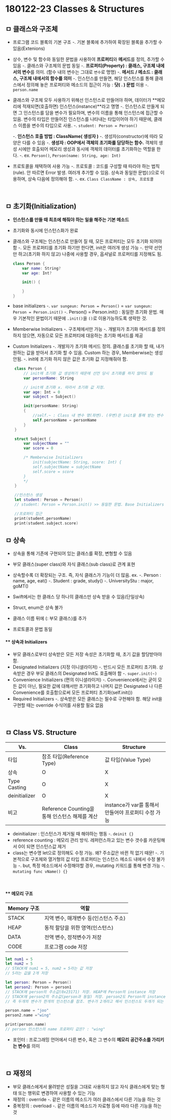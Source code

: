 
# 180122-23 Classes & Structures

## ㅁ 클래스와 구조체

- 프로그램 코드 블록의 기본 구조
    -. 기본 블록에 추가하여 확장된 블록을 추가할 수 있음(Extenions)
- 상수, 변수 및 함수와 동일한 문법을 사용하여 **프로퍼티**와 **메서드**를 정의, 추가할 수 있음
    -. 클래스와 구조체의 문법 동일
    -. **프로퍼티(Property) : 클래스, 구조체 내에서의 변수**를 의미. (함수 내의 변수는 그대로 `변수`로 명명)
     -. **메서드 / 메소드 : 클래스, 구조체 내에서의 함수를 의미**
     -. 인스턴스를 만들면, 해당 인스턴스를 통해 클래스에서 정의해 놓은 프로퍼티와 메소드의 접근이 가능 : **닷( . ) 문법** 이용
     -. `person.name`

- 클래스와 구조체 모두 사용하기 위해선 인스턴스로 만들어야 하며, 데이터가 **메모리에 적재되면(호출하면) 인스턴스(instance)**라고 명명
    -. 인스턴스로 만들게 되면 그 인스턴스를 담을 변수가 필요하며, 변수의 이름을 통해 인스턴스에 접근할 수 있음. 변수의 타입은 만들어진 인스턴스를 나타내는 타입이어야 하기 때문에, 클래스 이름을 변수의 타입으로 사용.
    -. `student: Person = Person()`

    -. **인스턴스 호출 방법 : ClassName( 생성자 )**
    -. 생성자(constructor)에 따라 모양은 다를 수 있음
    -. **생성자 : OOP에서 객체의 초기화를 담당하는 함수.** 객체의 생성 시에만 호출되어 메모리 생성과 동시에 객체의 데이터를 초기화하는 역할을 한다.
    -. ex. `Person()`, `Person(name: String, age: Int)`
 
- 프로토콜을 채택하여 사용 가능
    -. 프로토콜 : 코드를 구성할 때 따라야 하는 법칙(rule). 안 따르면 Error 발생. 여러개 추가할 수 있음. 상속과 동일한 문법(:)으로 이용하며, 상속 다음에 정의해야 함. 
    -. ex. `Class ClassName : 상속, 프로토콜`

<br>

## ㅁ 초기화(Initialization)

- **인스턴스를 만들 때 최초에 해줘야 하는 일을 해주는 기본 메소드**
- 초기화와 동시에 인스턴스화가 완료
- 클래스와 구조체는 인스턴스로 만들어 질 때, 모든 프로퍼티는 모두 초기화 되어야 함
    -. 모든 프로퍼티를 초기화 하기만 한다면, init은 여러개 생성 가능
    -. 만약 선언만 하고(초기화 하지 않고) 나중에 사용할 경우, 옵셔널로 프로퍼티를 지정해도 됨.
    ``` swift
    class Person {
        var name: String?
        var age: Int?

        init() {

        }
    }
    ```

- base initializers
    -. `var sungeun: Person = Person()` = `var sungeun: Person = Person.init()`
    -. Person() = Person.init() : 동일한 초기화 문법. 매우 기본적인 문법이기 때문에 `.init()`을 `()`로 이용가능하도록 생략한 것.

- Memberwise Initializers
    -. 구조체에서만 가능
    -. 개발자가 초기화 메서드를 정의하지 않으면, 자동으로 모든 프로퍼티에 대응하는 초기화 메서드를 제공

- Custom Initializers
    -. 개발자가 초기화 메서드 정의. 클래스를 초기화 할 때, 내가 원하는 값을 받아서 초기화 할 수 있음. Custom 하는 경우, Memberwise는 생성 안됨.
    -. init에 초기화 하지 않은 값은 초기화 값 지정해줘야 함.

``` swift
    class Person {
        // init에 초기화 값 생성하기 때문에 선언 당시 초기화를 하지 않아도 됨
        var personName: String

        // init에 초기화 x. 따라서 초기화 값 지정.
        var age: Int = 0
        var subject = Subject()

        init(personName: String)
        {
            //self.~ : Class 내 변수 명(좌변). (우변)은 init을 통해 받는 변수 명
            self.personName = personName
        }
    }

    struct Subject {
        var subjectName = ""
        var score = 0

        /* Memberwise Initializers
            init(subjectName: String, score: Int) {
            self.subjectName = subjectName
            self.score = score
        }
        */
    }

    //인스턴스 생성
    let student: Person = Person()
    // student: Person = Person.init() >> 동일한 문법. Base Initializers

    //프로퍼티 접근
    print(student.personName)
    print(student.subject.score)
```

## ㅁ 상속
- 상속을 통해 기존에 구현되어 있는 클래스를 확장, 변형할 수 있음
- 부모 클래스(super class)와 자식 클래스(sub class)로 관계 표현
- 상속할수록 더 확장되는 구조. 즉, 자식 클래스가 기능이 더 많음.
    ex. 
    -. Person : name, age, eat()
    -. Student : grade, study()
    -. UniversityStu : major, goMT()

- Swift에서는 한 클래스 당 하나의 클래스만 상속 받을 수 있음(단일상속)
- Struct, enum은 상속 불가
- 클래스 이름 뒤에 (: 부모 클래스)를 추가
- 프로토콜과 문법 동일

#### ** 상속과 Initializers
- 부모 클래스로부터 상속받은 모든 저장 속성은 초기화할 때, 초기 값을 할당받아야 함.
- Designated Initializers (지정 이니셜라이저)
    -. 반드시 모든 프로퍼티 초기화. 상속받은 경우 부모 클래스의 Designated Init도 호출해야 함
    -. `super.init(~)`
- Convenience Initializers (편의 이니셜라이저)
    -. Convenience에서는 굳이 모든 값이 아닌, 필요한 값에 대해서만 초기화하고 나머지 값은 Designated 나 다른 Convenience를 호출함으로써 모든 프로퍼티 초기화(self.init())
- Required Initializers
    -. 상속받은 모든 클래스는 필수로 구현해야 함. 해당 init을 구현할 때는 override 수식어를 사용할 필요 없음

<br>

## ㅁ Class VS. Structure

|      Vs.      |                     Class                      |                      Structure                      |
|---------------|------------------------------------------------|-----------------------------------------------------|
| 타입          | 참조 타입(Reference Type)                      | 값 타입(Value Type)                                 |
| 상속          | O                                              | X                                                   |
| Type Casting  | O                                              | X                                                   |
| deinitializer | O                                              | X                                                   |
| 비고          | Reference Counting을 통해 인스턴스 해제를 계산 | instance가 var를 통해서 만들어야 프로퍼티 수정 가능 |

- deinitializer : 인스턴스가 제거될 때 해야하는 행동
    -. `deinit {}`
- reference counting : 메모리 관리 방식. 레퍼런스하고 있는 변수 갯수를 카운팅해서 0이 되면 인스턴스값 제거
- class는 변수명 let으로 정의해도 수정 가능. 왜? 주소값은 바뀐 적 없기 때문!
    -. 기본적으로 구조체와 열거형의 값 타입 프로퍼티는 인스턴스 메소드 내에서 수정 불가능
    -. but, 특정 메소드에서 수정해야할 경우, mutating 키워드를 통해 변경 가능
    -. `mutating func vName() {}`

<br>

#### ** 메모리 구조

| Memory 구조 |                  역할                 |
|-------------|---------------------------------------|
| STACK       | 지역 변수, 매개변수 등(인스턴스 주소) |
| HEAP        | 동적 할당을 위한 영역(인스턴스)       |
| DATA        | 전역 변수, 정적변수가 저장            |
| CODE        | 프로그램 code 저장                    |

    
``` swift
let num1 = 5
let num2 = 5
// STACK에 num1 = 5, num2 = 5라는 값 저장
// 5라는 값을 2개 저장

let person: Person = Person()
let person2: Person = person1
// STACK에 person의 주소값(0x23171) 저장. HEAP에 Person의 instance 저장
// STACK에 person2의 주소값(person과 동일) 저장. person2도 Person의 instance를 가리킴(포인터)
// 즉 두개의 변수가 한개의 인스턴스를 참조. 변수가 2개라고 해서 인스턴스도 두개가 되는 게 X

person.name = "joo"
person2.name ="wing"

print(person.name)
// person 인스턴스의 name 프로퍼티 값은? : "wing"

```

- 포인터 : 프로그래밍 언어에서 다른 변수, 혹은 그 변수의 **메모리 공간주소를 가리키는 변수**를 의미

<br>

## ㅁ 재정의

- 부모 클래스에게서 물려받은 성질을 그대로 사용하지 않고 자식 클래스에게 맞는 형태 또는 행위로 변경하여 사용할 수 있는 기능
- 재정의 : override
    -. 같은 이름의 메소드가 여러 클래스에서 다른 기능을 하는 것
- 중복정의 : overload
    -. 같은 이름의 메소드가 자료형 등에 따라 다른 기능을 하는 것